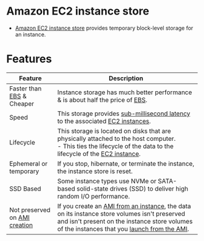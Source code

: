 # Amazon EC2 instance store
- [Amazon EC2 instance store](https://docs.aws.amazon.com/AWSEC2/latest/UserGuide/InstanceStorage.html) provides temporary block-level storage for an instance.

[](../../2_Compute/AmazonEC2/assets/AMI_EC2_Root_Volume.drawio.png)

# Features

| Feature                                                                                   | Description                                                                                                                                                                                                                                                                                                          |
|-------------------------------------------------------------------------------------------|----------------------------------------------------------------------------------------------------------------------------------------------------------------------------------------------------------------------------------------------------------------------------------------------------------------------|
| Faster than [EBS](AmazonEBS/Readme.md) & Cheaper                                          | Instance storage has much better performance & is about half the price of [EBS](AmazonEBS/Readme.md).                                                                                                                                                                                                                |
| Speed                                                                                     | This storage provides [sub-millisecond latency]() to the associated [EC2 instances](../../2_Compute/AmazonEC2/Readme.md).                                                                                                                                                                                    |
| Lifecycle                                                                                 | This storage is located on disks that are physically attached to the host computer.<br/>- This ties the lifecycle of the data to the lifecycle of the [EC2 instance](../../2_Compute/AmazonEC2/Readme.md).                                                                                                   |
| Ephemeral or temporary                                                                    | If you stop, hibernate, or terminate the instance, the instance store is reset.                                                                                                                                                                                                                                      |
| SSD Based                                                                                 | Some instance types use NVMe or SATA-based solid-state drives (SSD) to deliver high random I/O performance.                                                                                                                                                                                                          |
| Not preserved on [AMI creation](../../2_Compute/AmazonEC2/AmazonMachineImages.md) | If you create an [AMI from an instance](../../2_Compute/AmazonEC2/AmazonMachineImages.md), the data on its instance store volumes isn't preserved and isn't present on the instance store volumes of the instances that you [launch from the AMI](../../2_Compute/AmazonEC2/AmazonMachineImages.md). |